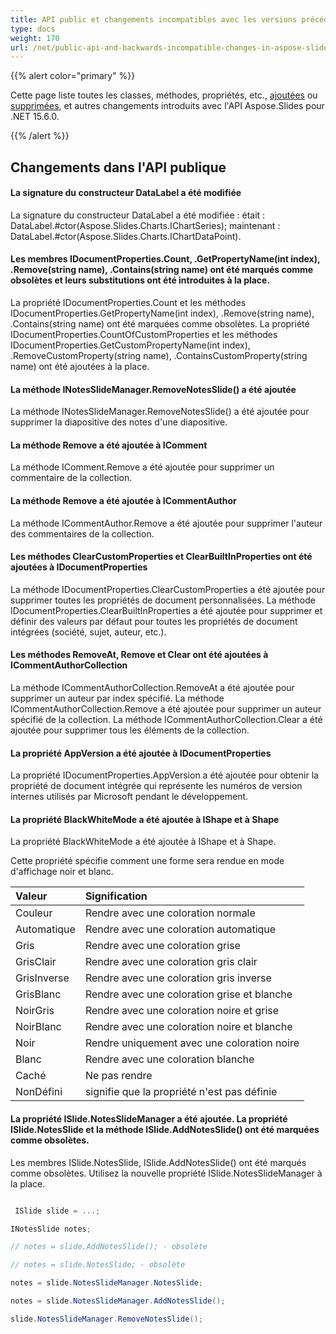 ```yaml
---
title: API public et changements incompatibles avec les versions précédentes dans Aspose.Slides pour .NET 15.6.0
type: docs
weight: 170
url: /net/public-api-and-backwards-incompatible-changes-in-aspose-slides-for-net-15-6-0/
---
```


{{% alert color="primary" %}} 

Cette page liste toutes les classes, méthodes, propriétés, etc., [ajoutées](/slides/net/public-api-and-backwards-incompatible-changes-in-aspose-slides-for-net-15-6-0/) ou [supprimées](/slides/net/public-api-and-backwards-incompatible-changes-in-aspose-slides-for-net-15-6-0/), et autres changements introduits avec l'API Aspose.Slides pour .NET 15.6.0.

{{% /alert %}} 
## **Changements dans l'API publique**
#### **La signature du constructeur DataLabel a été modifiée**
La signature du constructeur DataLabel a été modifiée :
était : DataLabel.#ctor(Aspose.Slides.Charts.IChartSeries);
maintenant : DataLabel.#ctor(Aspose.Slides.Charts.IChartDataPoint).
#### **Les membres IDocumentProperties.Count, .GetPropertyName(int index), .Remove(string name), .Contains(string name) ont été marqués comme obsolètes et leurs substitutions ont été introduites à la place.**
La propriété IDocumentProperties.Count et les méthodes IDocumentProperties.GetPropertyName(int index), .Remove(string name), .Contains(string name) ont été marquées comme obsolètes. La propriété IDocumentProperties.CountOfCustomProperties et les méthodes IDocumentProperties.GetCustomPropertyName(int index), .RemoveCustomProperty(string name), .ContainsCustomProperty(string name) ont été ajoutées à la place.
#### **La méthode INotesSlideManager.RemoveNotesSlide() a été ajoutée**
La méthode INotesSlideManager.RemoveNotesSlide() a été ajoutée pour supprimer la diapositive des notes d'une diapositive.
#### **La méthode Remove a été ajoutée à IComment**
La méthode IComment.Remove a été ajoutée pour supprimer un commentaire de la collection.
#### **La méthode Remove a été ajoutée à ICommentAuthor**
La méthode ICommentAuthor.Remove a été ajoutée pour supprimer l'auteur des commentaires de la collection.
#### **Les méthodes ClearCustomProperties et ClearBuiltInProperties ont été ajoutées à IDocumentProperties**
La méthode IDocumentProperties.ClearCustomProperties a été ajoutée pour supprimer toutes les propriétés de document personnalisées.
La méthode IDocumentProperties.ClearBuiltInProperties a été ajoutée pour supprimer et définir des valeurs par défaut pour toutes les propriétés de document intégrées (société, sujet, auteur, etc.).
#### **Les méthodes RemoveAt, Remove et Clear ont été ajoutées à ICommentAuthorCollection**
La méthode ICommentAuthorCollection.RemoveAt a été ajoutée pour supprimer un auteur par index spécifié.
La méthode ICommentAuthorCollection.Remove a été ajoutée pour supprimer un auteur spécifié de la collection.
La méthode ICommentAuthorCollection.Clear a été ajoutée pour supprimer tous les éléments de la collection.
#### **La propriété AppVersion a été ajoutée à IDocumentProperties**
La propriété IDocumentProperties.AppVersion a été ajoutée pour obtenir la propriété de document intégrée qui représente les numéros de version internes utilisés par Microsoft pendant le développement.
#### **La propriété BlackWhiteMode a été ajoutée à IShape et à Shape**
La propriété BlackWhiteMode a été ajoutée à IShape et à Shape.

Cette propriété spécifie comment une forme sera rendue en mode d'affichage noir et blanc.

|**Valeur** |**Signification** |
| :- | :- |
|Couleur |Rendre avec une coloration normale |
|Automatique |Rendre avec une coloration automatique |
|Gris |Rendre avec une coloration grise |
|GrisClair |Rendre avec une coloration gris clair |
|GrisInverse |Rendre avec une coloration gris inverse |
|GrisBlanc |Rendre avec une coloration grise et blanche |
|NoirGris |Rendre avec une coloration noire et grise |
|NoirBlanc |Rendre avec une coloration noire et blanche |
|Noir |Rendre uniquement avec une coloration noire |
|Blanc |Rendre avec une coloration blanche |
|Caché |Ne pas rendre |
|NonDéfini |signifie que la propriété n'est pas définie|
#### **La propriété ISlide.NotesSlideManager a été ajoutée. La propriété ISlide.NotesSlide et la méthode ISlide.AddNotesSlide() ont été marquées comme obsolètes.**
Les membres ISlide.NotesSlide, ISlide.AddNotesSlide() ont été marqués comme obsolètes. Utilisez la nouvelle propriété ISlide.NotesSlideManager à la place.

``` csharp

 ISlide slide = ...;

INotesSlide notes;

// notes = slide.AddNotesSlide(); - obsolète

// notes = slide.NotesSlide; - obsolète

notes = slide.NotesSlideManager.NotesSlide;

notes = slide.NotesSlideManager.AddNotesSlide();

slide.NotesSlideManager.RemoveNotesSlide();

``` 